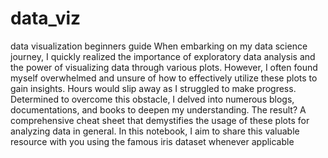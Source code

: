 # data_viz
data visualization beginners guide
When embarking on my data science journey, I quickly realized the importance of exploratory data analysis and the power of visualizing data through various plots. However, I often found myself overwhelmed and unsure of how to effectively utilize these plots to gain insights. Hours would slip away as I struggled to make progress. Determined to overcome this obstacle, I delved into numerous blogs, documentations, and books to deepen my understanding. The result? A comprehensive cheat sheet that demystifies the usage of these plots for analyzing data in general. In this notebook, I aim to share this valuable resource with you using the famous iris dataset whenever applicable
